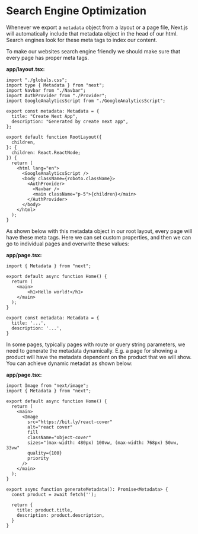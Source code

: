 # Search Engine Optimization

Whenever we export a `metadata` object from a layout or a page file, Next.js will automatically include that metadata object in the head of our html. Search engines look for these meta tags to index our content.

To make our websites search engine friendly we should make sure that every page has proper meta tags.

**app/layout.tsx:**

```TSX
import "./globals.css";
import type { Metadata } from "next";
import Navbar from "./Navbar";
import AuthProvider from "./Provider";
import GoogleAnalyticsScript from "./GoogleAnalyticsScript";

export const metadata: Metadata = {
  title: "Create Next App",
  description: "Generated by create next app",
};

export default function RootLayout({
  children,
}: {
  children: React.ReactNode;
}) {
  return (
    <html lang="en">
      <GoogleAnalyticsScript />
      <body className={roboto.className}>
        <AuthProvider>
          <Navbar />
          <main className="p-5">{children}</main>
        </AuthProvider>
      </body>
    </html>
  );
}

```

As shown below with this metadata object in our root layout, every page will have these meta tags. Here we can set custom properties, and then we can go to individual pages and overwrite these values:

**app/page.tsx:**

```TSX
import { Metadata } from "next";

export default async function Home() {
  return (
    <main>
        <h1>Hello world!</h1>
    </main>
  );
}

export const metadata: Metadata = {
  title: '...',
  description: '...',
}

```

In some pages, typically pages with route or query string parameters, we need to generate the metadata dynamically. E.g. a page for showing a product will have the metadata dependent on the product that we will show. You can achieve dynamic metadat as shown below:

**app/page.tsx:**

```TSX
import Image from "next/image";
import { Metadata } from "next";

export default async function Home() {
  return (
    <main>
      <Image
        src="https://bit.ly/react-cover"
        alt="react cover"
        fill
        className="object-cover"
        sizes="(max-width: 480px) 100vw, (max-width: 768px) 50vw, 33vw"
        quality={100}
        priority
      />
    </main>
  );
}

export async function generateMetadata(): Promise<Metadata> {
  const product = await fetch('');

  return {
    title: product.title,
    description: product.description,
  }
}
```